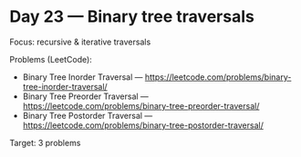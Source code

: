 # Day 23 — Binary tree traversals

Focus: recursive & iterative traversals

Problems (LeetCode):
- Binary Tree Inorder Traversal — https://leetcode.com/problems/binary-tree-inorder-traversal/
- Binary Tree Preorder Traversal — https://leetcode.com/problems/binary-tree-preorder-traversal/
- Binary Tree Postorder Traversal — https://leetcode.com/problems/binary-tree-postorder-traversal/

Target: 3 problems
